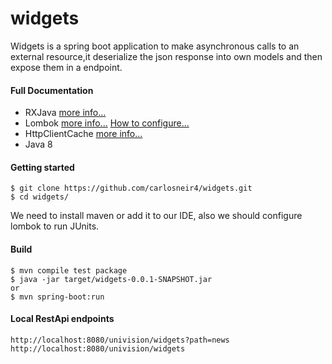 # widgets
Widgets is a spring boot application to make asynchronous calls to an external resource,it deserialize the json response into own models and then expose them in a endpoint.

#### Full Documentation

- RXJava  [more info...](https://github.com/ReactiveX/RxJava)
- Lombok [more info...](https://projectlombok.org/features/all) [How to configure...](https://www.baeldung.com/lombok-ide)
- HttpClientCache [more info...](http://www.ehcache.org/documentation/3.7/)
- Java 8

#### Getting started

```
$ git clone https://github.com/carlosneir4/widgets.git
$ cd widgets/
```

We need to install maven or add it to our IDE, also we should configure lombok to run JUnits.

#### Build

```
$ mvn compile test package
$ java -jar target/widgets-0.0.1-SNAPSHOT.jar
or
$ mvn spring-boot:run
```
#### Local RestApi endpoints

```
http://localhost:8080/univision/widgets?path=news
http://localhost:8080/univision/widgets
```




